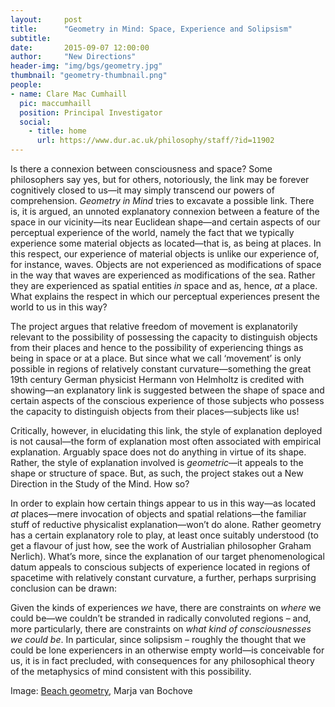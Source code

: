 ```yaml
---
layout:     post
title:      "Geometry in Mind: Space, Experience and Solipsism"
subtitle:   
date:       2015-09-07 12:00:00
author:     "New Directions"
header-img: "img/bgs/geometry.jpg"
thumbnail: "geometry-thumbnail.png"
people:
- name: Clare Mac Cumhaill 
  pic: maccumhaill
  position: Principal Investigator
  social:
    - title: home
      url: https://www.dur.ac.uk/philosophy/staff/?id=11902
---
```


Is there a connexion between consciousness and space? Some philosophers say yes, but for others, notoriously, the link may be forever cognitively closed to us—it may simply transcend our powers of comprehension. _Geometry in Mind_ tries to excavate a possible link. There is, it is argued, an unnoted explanatory connexion between a feature of the space in our vicinity—its near Euclidean shape—and certain aspects of our perceptual experience of the world, namely the fact that we typically experience some material objects as located—that is, as being at places. In this respect, our experience of material objects is unlike our experience of, for instance, waves. Objects are not experienced as modifications of space in the way that waves are experienced as modifications of the sea. Rather they are experienced as spatial entities _in_ space and as, hence, _at_ a place. What explains the respect in which our perceptual experiences present the world to us in this way?

The project argues that relative freedom of movement is explanatorily relevant to the possibility of possessing the capacity to distinguish objects from their places and hence to the possibility of experiencing things as being in space or at a place. But since what we call ‘movement’ is only possible in regions of relatively constant curvature—something the great 19th century German physicist Hermann von Helmholtz is credited with showing—an explanatory link is suggested between the shape of space and certain aspects of the conscious experience of those subjects who possess the capacity to distinguish objects from their places—subjects like us!

Critically, however, in elucidating this link, the style of explanation deployed is not causal—the form of explanation most often associated with empirical explanation. Arguably space does not do anything in virtue of its shape. Rather, the style of explanation involved is _geometric_—it appeals to the shape or structure of space. But, as such, the project stakes out a New Direction in the Study of the Mind. How so?

In order to explain how certain things appear to us in this way—as located _at_ places—mere invocation of objects and spatial relations—the familiar stuff of reductive physicalist explanation—won’t do alone. Rather geometry has a certain explanatory role to play, at least once suitably understood (to get a flavour of just how, see the work of Austrialian philosopher Graham Nerlich). What’s more, since the explanation of our target phenomenological datum appeals to conscious subjects of experience located in regions of spacetime with relatively constant curvature, a further, perhaps surprising conclusion can be drawn:

Given the kinds of experiences _we_ have, there are constraints on _where_ we could be—we couldn’t be stranded in radically convoluted regions – and, more particularly, there are constraints on _what kind of consciousnesses we could be_. In particular, since solipsism – roughly the thought that we could be lone experiencers in an otherwise empty world—is conceivable for us, it is in fact precluded, with consequences for any philosophical theory of the metaphysics of mind consistent with this possibility.

<span class="caption text-muted">Image: 
<a href="https://www.flickr.com/photos/on1stsite/5114378012/in/photolist-8MWwpf-rLUJEn-rCpY6-ouxVmx-9bsvxH-qVydy2-oFteZF-3feDXC-axsDyA-obco3j-rfNgzi-rwG6cz-oFM1YX-6tLnwU-qdmVF6-oHBqHF-oT891c-a7Me6-ow3LNj-6ohCwy-fueVrZ-o9U3yp-SYvph-fdbknU-8qiZtq-nVmoYR-dwsxEg-mY6To9-nP3NHB-nStqCD-4jWgLu-naNWoA-rrDph-p1hW1a-pXZ2jU-gdXpav-ad63rV-q7E9pR-5WxrpT-8NuyMH-3K959Z-6RsTYt-pXLymW-5WdqHg-5m1SGw-mv9A3p-oHdqu2-9DCFP-hqnHrr-e29nsh" target="_blank">Beach geometry</a>, Marja van Bochove</span>
